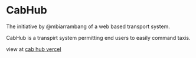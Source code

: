 [](./68c5e000-b47b-4dd1-ae3d-217fa4e18e29.jpg)

CabHub
======
The initiative by @mbiarrambang of a web based transport system.

CabHub is a transpirt system permitting end users to easily command taxis.

view at [cab hub vercel](https://cab-hub.vercel.app)
